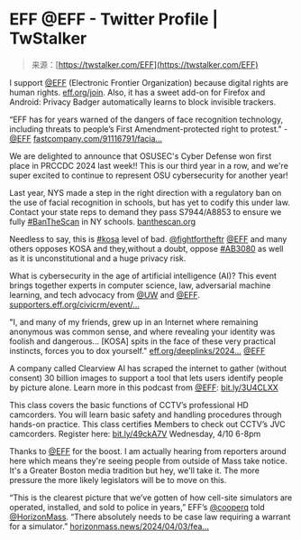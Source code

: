 <!--yml
category: 未分类
date: 2024-05-29 12:30:28
-->

# EFF @EFF - Twitter Profile | TwStalker

> 来源：[https://twstalker.com/EFF](https://twstalker.com/EFF)

I support [@EFF](/EFF) (Electronic Frontier Organization) because digital rights are human rights. [eff.org/join](https://t.co/FFbIeub00B). Also, it has a sweet add-on for Firefox and Android: Privacy Badger automatically learns to block invisible trackers.

“EFF has for years warned of the dangers of face recognition technology, including threats to people’s First Amendment-protected right to protest." - [@EFF](/EFF) [fastcompany.com/91116791/facia…](https://t.co/hVtW8URozS)

We are delighted to announce that OSUSEC's Cyber Defense won first place in PRCCDC 2024 last week!! This is our third year in a row, and we're super excited to continue to represent OSU cybersecurity for another year!

Last year, NYS made a step in the right direction with a regulatory ban on the use of facial recognition in schools, but has yet to codify this under law. Contact your state reps to demand they pass S7944/A8853 to ensure we fully [#BanTheScan](/hashtag/%23BanTheScan) in NY schools. [banthescan.org](https://t.co/jGxD3ASMbY)

Needless to say, this is [#kosa](/hashtag/%23kosa) level of bad. [@fightfortheftr](/fightfortheftr) [@EFF](/EFF) and many others opposes KOSA and they,without a doubt, oppose [#AB3080](/hashtag/%23AB3080) as well as it is unconstitutional and a huge privacy risk.

What is cybersecurity in the age of artificial intelligence (AI)? This event brings together experts in computer science, law, adversarial machine learning, and tech advocacy from [@UW](/UW) and [@EFF](/EFF). [supporters.eff.org/civicrm/event/…](https://t.co/RwnZivPlmJ)

"I, and many of my friends, grew up in an Internet where remaining anonymous was common sense, and where revealing your identity was foolish and dangerous... [KOSA] spits in the face of these very practical instincts, forces you to dox yourself." [eff.org/deeplinks/2024…](https://t.co/gJ8zqOy6yY) [@EFF](/EFF)

A company called Clearview AI has scraped the internet to gather (without consent) 30 billion images to support a tool that lets users identify people by picture alone. Learn more in this podcast from [@EFF](/EFF): [bit.ly/3U4CLXX](https://t.co/cq43gSb759)

This class covers the basic functions of CCTV’s professional HD camcorders. You will learn basic safety and handling procedures through hands-on practice. This class certifies Members to check out CCTV’s JVC camcorders. Register here: [bit.ly/49ckA7V](https://t.co/Yzvz7NP2sb) Wednesday, 4/10 6-8pm

Thanks to [@EFF](/EFF) for the boost. I am actually hearing from reporters around here which means they're seeing people from outside of Mass take notice. It's a Greater Boston media tradition but hey, we'll take it. The more pressure the more likely legislators will be to move on this.

“This is the clearest picture that we’ve gotten of how cell-site simulators are operated, installed, and sold to police in years,” EFF’s [@cooperq](/cooperq) told [@HorizonMass](/HorizonMass). “There absolutely needs to be case law requiring a warrant for a simulator.” [horizonmass.news/2024/04/03/fea…](https://t.co/n8qYMnnxpr)
